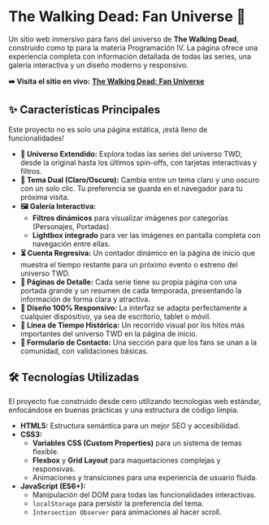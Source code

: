 # The Walking Dead: Fan Universe 🧟

Un sitio web inmersivo para fans del universo de **The Walking Dead**, construido como tp para la materia Programación IV.
La página ofrece una experiencia completa con información detallada de todas las series, una galería interactiva y un diseño moderno y responsivo.

**➡️ Visita el sitio en vivo:** [**The Walking Dead: Fan Universe**](https://orianatavella.github.io/TpProgra4/index.html) 

## ✨ Características Principales

Este proyecto no es solo una página estática, ¡está lleno de funcionalidades!

- **🌌 Universo Extendido:** Explora todas las series del universo TWD, desde la original hasta los últimos spin-offs, con tarjetas interactivas y filtros.
- **🎨 Tema Dual (Claro/Oscuro):** Cambia entre un tema claro y uno oscuro con un solo clic. Tu preferencia se guarda en el navegador para tu próxima visita.
- **🖼️ Galería Interactiva:**
  - **Filtros dinámicos** para visualizar imágenes por categorías (Personajes, Portadas).
  - **Lightbox integrado** para ver las imágenes en pantalla completa con navegación entre ellas.
- **⏳ Cuenta Regresiva:** Un contador dinámico en la página de inicio que muestra el tiempo restante para un próximo evento o estreno del universo TWD.
- **📖 Páginas de Detalle:** Cada serie tiene su propia página con una portada grande y un resumen de cada temporada, presentando la información de forma clara y atractiva.
- **📱 Diseño 100% Responsivo:** La interfaz se adapta perfectamente a cualquier dispositivo, ya sea de escritorio, tablet o móvil.
- **📜 Línea de Tiempo Histórica:** Un recorrido visual por los hitos más importantes del universo TWD en la página de inicio.
- **📝 Formulario de Contacto:** Una sección para que los fans se unan a la comunidad, con validaciones básicas.

## 🛠️ Tecnologías Utilizadas

El proyecto fue construido desde cero utilizando tecnologías web estándar, enfocándose en buenas prácticas y una estructura de código limpia.

*   **HTML5:** Estructura semántica para un mejor SEO y accesibilidad.
*   **CSS3:**
    *   **Variables CSS (Custom Properties)** para un sistema de temas flexible.
    *   **Flexbox** y **Grid Layout** para maquetaciones complejas y responsivas.
    *   Animaciones y transiciones para una experiencia de usuario fluida.
*   **JavaScript (ES6+):**
    *   Manipulación del DOM para todas las funcionalidades interactivas.
    *   `localStorage` para persistir la preferencia del tema.
    *   `Intersection Observer` para animaciones al hacer scroll.
